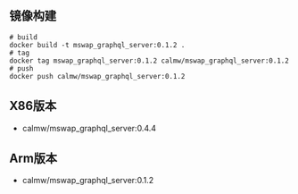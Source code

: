 ## 镜像构建

``` shell
# build 
docker build -t mswap_graphql_server:0.1.2 . 
# tag
docker tag mswap_graphql_server:0.1.2 calmw/mswap_graphql_server:0.1.2
# push
docker push calmw/mswap_graphql_server:0.1.2
```

## X86版本

- calmw/mswap_graphql_server:0.4.4

## Arm版本

- calmw/mswap_graphql_server:0.1.2
